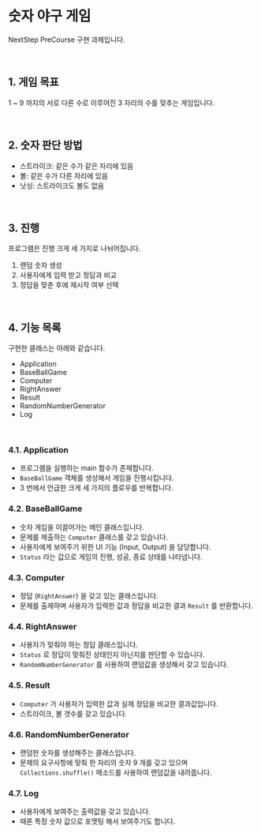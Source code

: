 # 숫자 야구 게임

NextStep PreCourse 구현 과제입니다.

<br>

## 1. 게임 목표
1 ~ 9 까지의 서로 다른 수로 이루어진 3 자리의 수를 맞추는 게임입니다.

<br>

## 2. 숫자 판단 방법
- 스트라이크: 같은 수가 같은 자리에 있음
- 볼: 같은 수가 다른 자리에 있음
- 낫싱: 스트라이크도 볼도 없음

<br>

## 3. 진행

프로그램은 진행 크게 세 가지로 나뉘어집니다.

1. 랜덤 숫자 생성
2. 사용자에게 입력 받고 정답과 비교
3. 정답을 맞춘 후에 재시작 여부 선택

<br>

## 4. 기능 목록

구현한 클래스는 아래와 같습니다.

- Application
- BaseBallGame
- Computer
- RightAnswer
- Result
- RandomNumberGenerator
- Log

<br>

### 4.1. Application

- 프로그램을 실행하는 main 함수가 존재합니다.
- `BaseBallGame` 객체를 생성해서 게임을 진행시킵니다.
- 3 번에서 언급한 크게 세 가지의 플로우를 반복합니다.

### 4.2. BaseBallGame

- 숫자 게임을 이끌어가는 메인 클래스입니다.
- 문제를 제출하는 `Computer` 클래스를 갖고 있습니다.
- 사용자에게 보여주기 위한 UI 기능 (Input, Output) 을 담당합니다.
- `Status` 라는 값으로 게임의 진행, 성공, 종료 상태를 나타냅니다.

### 4.3. Computer

- 정답 (`RightAnswer`) 을 갖고 있는 클래스입니다.
- 문제를 출제하며 사용자가 입력한 값과 정답을 비교한 결과 `Result` 를 반환합니다.

### 4.4. RightAnswer

- 사용자가 맞춰야 하는 정답 클래스입니다.
- `Status` 로 정답이 맞춰진 상태인지 아닌지를 판단할 수 있습니다.
- `RandomNumberGenerator` 를 사용하여 랜덤값을 생성해서 갖고 있습니다.

### 4.5. Result

- `Computer` 가 사용자가 입력한 값과 실제 정답을 비교한 결과값입니다.
- 스트라이크, 볼 갯수를 갖고 있습니다.

### 4.6. RandomNumberGenerator

- 랜덤한 숫자를 생성해주는 클래스입니다.
- 문제의 요구사항에 맞춰 한 자리의 숫자 9 개를 갖고 있으며 `Collections.shuffle()` 메소드를 사용하여 랜덤값을 내려줍니다.

### 4.7. Log

- 사용자에게 보여주는 출력값을 갖고 있습니다.
- 때론 특정 숫자 값으로 포맷팅 해서 보여주기도 합니다.